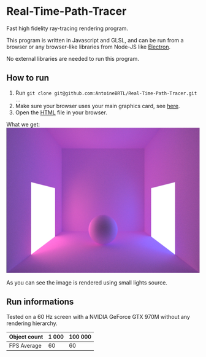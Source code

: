 # Real-Time-Path-Tracer
Fast high fidelity ray-tracing rendering program.

This program is written in Javascript and GLSL, and can be run from a browser or any browser-like libraries from Node-JS like [Electron](https://www.electronjs.org/).

No external libraries are needed to run this program.

## How to run
1. Run `git clone git@github.com:AntoineBRTL/Real-Time-Path-Tracer.git .`.
2. Make sure your browser uses your main graphics card, see [here](https://superuser.com/questions/645918/how-to-run-google-chrome-with-nvidia-card-optimus).
3. Open the [HTML](https://github.com/AntoineBRTL/Real-Time-Path-Tracer/blob/main/test/index.html) file in your browser.

What we get: ![alt text](./Demo.PNG)

As you can see the image is rendered using small lights source.

## Run informations

Tested on a 60 Hz screen with a NVIDIA GeForce GTX 970M without any rendering hierarchy.

| Object count | 1 000 | 100 000
| --- | --- | --- |
| FPS Average | 60 | 60 |